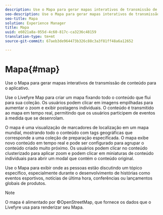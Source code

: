 ```yaml
---
description: Use o Mapa para gerar mapas interativos de transmissão de conteúdo para o aplicativo.
seo-description: Use o Mapa para gerar mapas interativos de transmissão de conteúdo para o aplicativo.
seo-title: Mapa
solution: Experience Manager
title: Mapa
uuid: e6021a8a-055d-4c60-817c-ca3236c48159
translation-type: tm+mt
source-git-commit: 67aeb3de964473b326c88c3a3f81ff48a6a12652

---
```



# Mapa{#map}

Use o Mapa para gerar mapas interativos de transmissão de conteúdo para o aplicativo.

Use o Livefyre Map para criar um mapa fixando todo o conteúdo que flui para sua coleção. Os usuários podem clicar em imagens empilhadas para aumentar o zoom e exibir postagens individuais. O conteúdo é transmitido ao mapa em tempo real, permitindo que os usuários participem de eventos à medida que se desenrolam.

O mapa é uma visualização de marcadores de localização em um mapa mundial, mostrando todo o conteúdo com tags geográficas que corresponde a uma coleção de preparação especificada. O mapa exibe novo conteúdo em tempo real e pode ser configurado para agrupar o conteúdo criado muito próximo. Os usuários podem clicar no conteúdo clusterizado para aplicar zoom e podem clicar em miniaturas de conteúdo individuais para abrir um modal que contém o conteúdo original.

Use o Mapa para exibir onde as pessoas estão discutindo um tópico específico, especialmente durante o desenvolvimento de histórias como eventos esportivos, notícias de última hora, conferências ou lançamentos globais de produtos.

>[!NOTE]
>
>O mapa é alimentado por ©OpenStreetMap, que fornece os dados que o Livefyre usa para renderizar seu Mapa.


